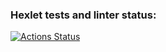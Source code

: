 ### Hexlet tests and linter status:
[![Actions Status](https://github.com/YurokBo/frontend-project-11/actions/workflows/hexlet-check.yml/badge.svg)](https://github.com/YurokBo/frontend-project-11/actions)